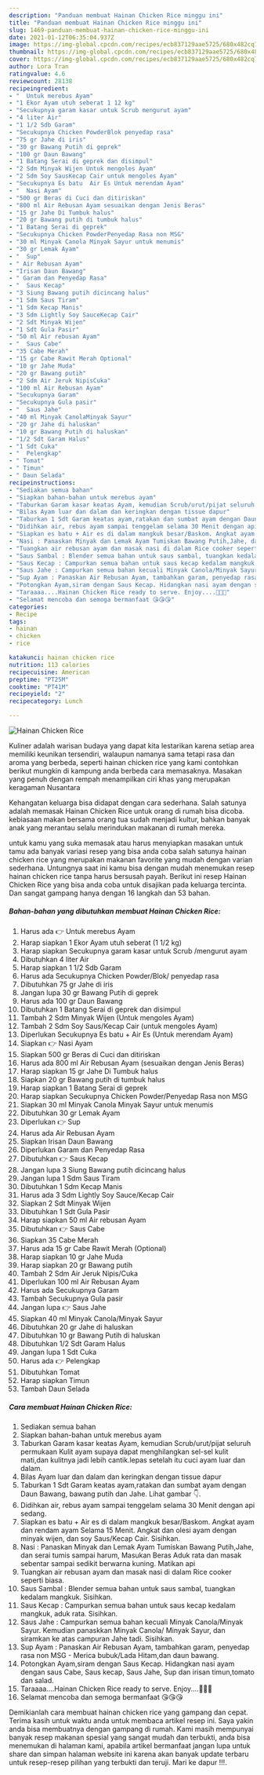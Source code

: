 ```yaml
---
description: "Panduan membuat Hainan Chicken Rice minggu ini"
title: "Panduan membuat Hainan Chicken Rice minggu ini"
slug: 1469-panduan-membuat-hainan-chicken-rice-minggu-ini
date: 2021-01-12T06:35:04.937Z
image: https://img-global.cpcdn.com/recipes/ecb837129aae5725/680x482cq70/hainan-chicken-rice-foto-resep-utama.jpg
thumbnail: https://img-global.cpcdn.com/recipes/ecb837129aae5725/680x482cq70/hainan-chicken-rice-foto-resep-utama.jpg
cover: https://img-global.cpcdn.com/recipes/ecb837129aae5725/680x482cq70/hainan-chicken-rice-foto-resep-utama.jpg
author: Lora Tran
ratingvalue: 4.6
reviewcount: 28138
recipeingredient:
- "  Untuk merebus Ayam"
- "1 Ekor Ayam utuh seberat 1 12 kg"
- "Secukupnya garam kasar untuk Scrub mengurut ayam"
- "4 liter Air"
- "1 1/2 Sdb Garam"
- "Secukupnya Chicken PowderBlok penyedap rasa"
- "75 gr Jahe di iris"
- "30 gr Bawang Putih di geprek"
- "100 gr Daun Bawang"
- "1 Batang Serai di geprek dan disimpul"
- "2 Sdm Minyak Wijen Untuk mengoles Ayam"
- "2 Sdm Soy SausKecap Cair untuk mengoles Ayam"
- "Secukupnya Es batu  Air Es Untuk merendam Ayam"
- "  Nasi Ayam"
- "500 gr Beras di Cuci dan ditiriskan"
- "800 ml Air Rebusan Ayam sesuaikan dengan Jenis Beras"
- "15 gr Jahe Di Tumbuk halus"
- "20 gr Bawang putih di tumbuk halus"
- "1 Batang Serai di geprek"
- "Secukupnya Chicken PowderPenyedap Rasa non MSG"
- "30 ml Minyak Canola Minyak Sayur untuk menumis"
- "30 gr Lemak Ayam"
- "  Sup"
- " Air Rebusan Ayam"
- "Irisan Daun Bawang"
- " Garam dan Penyedap Rasa"
- "  Saus Kecap"
- "3 Siung Bawang putih dicincang halus"
- "1 Sdm Saus Tiram"
- "1 Sdm Kecap Manis"
- "3 Sdm Lightly Soy SauceKecap Cair"
- "2 Sdt Minyak Wijen"
- "1 Sdt Gula Pasir"
- "50 ml Air rebusan Ayam"
- "  Saus Cabe"
- "35 Cabe Merah"
- "15 gr Cabe Rawit Merah Optional"
- "10 gr Jahe Muda"
- "20 gr Bawang putih"
- "2 Sdm Air Jeruk NipisCuka"
- "100 ml Air Rebusan Ayam"
- "Secukupnya Garam"
- "Secukupnya Gula pasir"
- "  Saus Jahe"
- "40 ml Minyak CanolaMinyak Sayur"
- "20 gr Jahe di haluskan"
- "10 gr Bawang Putih di haluskan"
- "1/2 Sdt Garam Halus"
- "1 Sdt Cuka"
- "  Pelengkap"
- " Tomat"
- " Timun"
- " Daun Selada"
recipeinstructions:
- "Sediakan semua bahan"
- "Siapkan bahan-bahan untuk merebus ayam"
- "Taburkan Garam kasar keatas Ayam, kemudian Scrub/urut/pijat seluruh permukaan Kulit ayam supaya dapat menghilangkan sel-sel kulit mati,dan kulitnya jadi lebih cantik.lepas setelah itu cuci ayam luar dan dalam."
- "Bilas Ayam luar dan dalam dan keringkan dengan tissue dapur"
- "Taburkan 1 Sdt Garam keatas ayam,ratakan dan sumbat ayam dengan Daun Bawang, bawang putih dan Jahe. Lihat gambar 👇."
- "Didihkan air, rebus ayam sampai tenggelam selama 30 Menit dengan api sedang."
- "Siapkan es batu + Air es di dalam mangkuk besar/Baskom. Angkat ayam dan rendam ayam Selama 15 Menit. Angkat dan olesi ayam dengan minyak wijen, dan soy Saus/Kecap Cair. Sisihkan."
- "Nasi : Panaskan Minyak dan Lemak Ayam Tumiskan Bawang Putih,Jahe, dan serai tumis sampai harum, Masukan Beras Aduk rata dan masak sebentar sampai sedikit berwarna kuning. Matikan api"
- "Tuangkan air rebusan ayam dan masak nasi di dalam Rice cooker seperti biasa."
- "Saus Sambal : Blender semua bahan untuk saus sambal, tuangkan kedalam mangkuk. Sisihkan."
- "Saus Kecap : Campurkan semua bahan untuk saus kecap kedalam mangkuk, aduk rata. Sisihkan."
- "Saus Jahe : Campurkan semua bahan kecuali Minyak Canola/Minyak Sayur. Kemudian panaskkan Minyak Canola/ Minyak Sayur, dan siramkan ke atas campuran Jahe tadi. Sisihkan."
- "Sup Ayam : Panaskan Air Rebusan Ayam, tambahkan garam, penyedap rasa non MSG Merica bubuk/Lada Hitam,dan daun bawang."
- "Potongkan Ayam,siram dengan Saus Kecap. Hidangkan nasi ayam dengan saus Cabe, Saus kecap, Saus Jahe, Sup dan irisan timun,tomato dan salad."
- "Taraaaa....Hainan Chicken Rice ready to serve. Enjoy....🤤🤤🤤"
- "Selamat mencoba dan semoga bermanfaat 😘😘😘"
categories:
- Recipe
tags:
- hainan
- chicken
- rice

katakunci: hainan chicken rice 
nutrition: 113 calories
recipecuisine: American
preptime: "PT25M"
cooktime: "PT41M"
recipeyield: "2"
recipecategory: Lunch

---
```



![Hainan Chicken Rice](https://img-global.cpcdn.com/recipes/ecb837129aae5725/680x482cq70/hainan-chicken-rice-foto-resep-utama.jpg)

Kuliner adalah warisan budaya yang dapat kita lestarikan karena setiap area memiliki keunikan tersendiri, walaupun namanya sama tetapi rasa dan aroma yang berbeda, seperti hainan chicken rice yang kami contohkan berikut mungkin di kampung anda berbeda cara memasaknya. Masakan yang penuh dengan rempah menampilkan ciri khas yang merupakan keragaman Nusantara

Kehangatan keluarga bisa didapat dengan cara sederhana. Salah satunya adalah memasak Hainan Chicken Rice untuk orang di rumah bisa dicoba. kebiasaan makan bersama orang tua sudah menjadi kultur, bahkan banyak anak yang merantau selalu merindukan makanan di rumah mereka.



untuk kamu yang suka memasak atau harus menyiapkan masakan untuk tamu ada banyak variasi resep yang bisa anda coba salah satunya hainan chicken rice yang merupakan makanan favorite yang mudah dengan varian sederhana. Untungnya saat ini kamu bisa dengan mudah menemukan resep hainan chicken rice tanpa harus bersusah payah.
Berikut ini resep Hainan Chicken Rice yang bisa anda coba untuk disajikan pada keluarga tercinta. Dan sangat gampang hanya dengan 16 langkah dan 53 bahan.


<!--inarticleads1-->

##### Bahan-bahan yang dibutuhkan membuat Hainan Chicken Rice:

1. Harus ada  👉 Untuk merebus Ayam
1. Harap siapkan 1 Ekor Ayam utuh seberat (1 1/2 kg)
1. Harap siapkan Secukupnya garam kasar untuk Scrub /mengurut ayam
1. Dibutuhkan 4 liter Air
1. Harap siapkan 1 1/2 Sdb Garam
1. Harus ada Secukupnya Chicken Powder/Blok/ penyedap rasa
1. Dibutuhkan 75 gr Jahe di iris
1. Jangan lupa 30 gr Bawang Putih di geprek
1. Harus ada 100 gr Daun Bawang
1. Dibutuhkan 1 Batang Serai di geprek dan disimpul
1. Tambah 2 Sdm Minyak Wijen (Untuk mengoles Ayam)
1. Tambah 2 Sdm Soy Saus/Kecap Cair (untuk mengoles Ayam)
1. Diperlukan Secukupnya Es batu + Air Es (Untuk merendam Ayam)
1. Siapkan  👉 Nasi Ayam
1. Siapkan 500 gr Beras di Cuci dan ditiriskan
1. Harus ada 800 ml Air Rebusan Ayam (sesuaikan dengan Jenis Beras)
1. Harap siapkan 15 gr Jahe Di Tumbuk halus
1. Siapkan 20 gr Bawang putih di tumbuk halus
1. Harap siapkan 1 Batang Serai di geprek
1. Harap siapkan Secukupnya Chicken Powder/Penyedap Rasa non MSG
1. Siapkan 30 ml Minyak Canola Minyak Sayur untuk menumis
1. Dibutuhkan 30 gr Lemak Ayam
1. Diperlukan  👉 Sup
1. Harus ada  Air Rebusan Ayam
1. Siapkan Irisan Daun Bawang
1. Diperlukan  Garam dan Penyedap Rasa
1. Dibutuhkan  👉 Saus Kecap
1. Jangan lupa 3 Siung Bawang putih dicincang halus
1. Jangan lupa 1 Sdm Saus Tiram
1. Dibutuhkan 1 Sdm Kecap Manis
1. Harus ada 3 Sdm Lightly Soy Sauce/Kecap Cair
1. Siapkan 2 Sdt Minyak Wijen
1. Dibutuhkan 1 Sdt Gula Pasir
1. Harap siapkan 50 ml Air rebusan Ayam
1. Dibutuhkan  👉 Saus Cabe
1. Siapkan 35 Cabe Merah
1. Harus ada 15 gr Cabe Rawit Merah (Optional)
1. Harap siapkan 10 gr Jahe Muda
1. Harap siapkan 20 gr Bawang putih
1. Tambah 2 Sdm Air Jeruk Nipis/Cuka
1. Diperlukan 100 ml Air Rebusan Ayam
1. Harus ada Secukupnya Garam
1. Tambah Secukupnya Gula pasir
1. Jangan lupa  👉 Saus Jahe
1. Siapkan 40 ml Minyak Canola/Minyak Sayur
1. Dibutuhkan 20 gr Jahe di haluskan
1. Dibutuhkan 10 gr Bawang Putih di haluskan
1. Dibutuhkan 1/2 Sdt Garam Halus
1. Jangan lupa 1 Sdt Cuka
1. Harus ada  👉 Pelengkap
1. Dibutuhkan  Tomat
1. Harap siapkan  Timun
1. Tambah  Daun Selada




<!--inarticleads2-->

##### Cara membuat  Hainan Chicken Rice:

1. Sediakan semua bahan
1. Siapkan bahan-bahan untuk merebus ayam
1. Taburkan Garam kasar keatas Ayam, kemudian Scrub/urut/pijat seluruh permukaan Kulit ayam supaya dapat menghilangkan sel-sel kulit mati,dan kulitnya jadi lebih cantik.lepas setelah itu cuci ayam luar dan dalam.
1. Bilas Ayam luar dan dalam dan keringkan dengan tissue dapur
1. Taburkan 1 Sdt Garam keatas ayam,ratakan dan sumbat ayam dengan Daun Bawang, bawang putih dan Jahe. Lihat gambar 👇.
1. Didihkan air, rebus ayam sampai tenggelam selama 30 Menit dengan api sedang.
1. Siapkan es batu + Air es di dalam mangkuk besar/Baskom. Angkat ayam dan rendam ayam Selama 15 Menit. Angkat dan olesi ayam dengan minyak wijen, dan soy Saus/Kecap Cair. Sisihkan.
1. Nasi : Panaskan Minyak dan Lemak Ayam Tumiskan Bawang Putih,Jahe, dan serai tumis sampai harum, Masukan Beras Aduk rata dan masak sebentar sampai sedikit berwarna kuning. Matikan api
1. Tuangkan air rebusan ayam dan masak nasi di dalam Rice cooker seperti biasa.
1. Saus Sambal : Blender semua bahan untuk saus sambal, tuangkan kedalam mangkuk. Sisihkan.
1. Saus Kecap : Campurkan semua bahan untuk saus kecap kedalam mangkuk, aduk rata. Sisihkan.
1. Saus Jahe : Campurkan semua bahan kecuali Minyak Canola/Minyak Sayur. Kemudian panaskkan Minyak Canola/ Minyak Sayur, dan siramkan ke atas campuran Jahe tadi. Sisihkan.
1. Sup Ayam : Panaskan Air Rebusan Ayam, tambahkan garam, penyedap rasa non MSG - Merica bubuk/Lada Hitam,dan daun bawang.
1. Potongkan Ayam,siram dengan Saus Kecap. Hidangkan nasi ayam dengan saus Cabe, Saus kecap, Saus Jahe, Sup dan irisan timun,tomato dan salad.
1. Taraaaa....Hainan Chicken Rice ready to serve. Enjoy....🤤🤤🤤
1. Selamat mencoba dan semoga bermanfaat 😘😘😘




Demikianlah cara membuat hainan chicken rice yang gampang dan cepat. Terima kasih untuk waktu anda untuk membaca artikel resep ini. Saya yakin anda bisa membuatnya dengan gampang di rumah. Kami masih mempunyai banyak resep makanan spesial yang sangat mudah dan terbukti, anda bisa menemukan di halaman kami, apabila artikel bermanfaat jangan lupa untuk share dan simpan halaman website ini karena akan banyak update terbaru untuk resep-resep pilihan yang terbukti dan teruji. Mari ke dapur !!!. 
